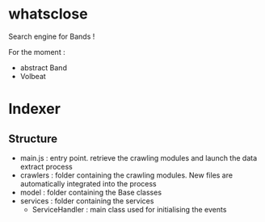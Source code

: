 # whatsclose

Search engine for Bands !

For the moment :
* abstract Band
* Volbeat

# Indexer
## Structure
* main.js : entry point. retrieve the crawling modules and launch the data extract process
* crawlers : folder containing the crawling modules. New files are automatically integrated into the process
* model : folder containing the Base classes
* services : folder containing the services 
  * ServiceHandler : main class used for initialising the events

